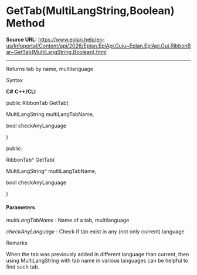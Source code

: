 # GetTab(MultiLangString,Boolean) Method

**Source URL:** https://www.eplan.help/en-us/Infoportal/Content/api/2026/Eplan.EplApi.Guiu~Eplan.EplApi.Gui.RibbonBar~GetTab(MultiLangString,Boolean).html

---

Returns tab by name, multilanguage

Syntax

**C#**
**C++/CLI**


public RibbonTab GetTab( 

   MultiLangString multiLangTabName,

   bool checkAnyLanguage

)

public:

RibbonTab^ GetTab( 

   MultiLangString^ multiLangTabName,

   bool checkAnyLanguage

)


#### Parameters

*multiLangTabName*
:   Name of a tab, multilanguage

*checkAnyLanguage*
:   Check if tab exist in any (not only current) language

Remarks

When the tab was previously added in different language than current, then using MultiLangString with tab name in various languages can be helpful to find such tab.
